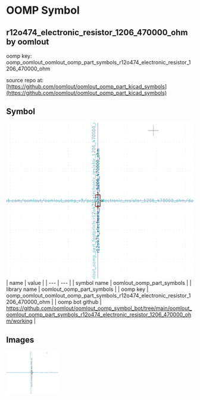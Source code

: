 # OOMP Symbol  
## r12o474_electronic_resistor_1206_470000_ohm  by oomlout  
  
oomp key: oomp_oomlout_oomlout_oomp_part_symbols_r12o474_electronic_resistor_1206_470000_ohm  
  
source repo at: [https://github.com/oomlout/oomlout_oomp_part_kicad_symbols](https://github.com/oomlout/oomlout_oomp_part_kicad_symbols)  
## Symbol  
  
[![working.png](working_600.png)](working.png)  
| name | value | 
| --- | --- | 
| symbol name | oomlout_oomp_part_symbols | 
| library name | oomlout_oomp_part_symbols | 
| oomp key | oomp_oomlout_oomlout_oomp_part_symbols_r12o474_electronic_resistor_1206_470000_ohm | 
| oomp bot github | https://github.com/oomlout/oomlout_oomp_symbol_bot/tree/main/oomlout_oomlout_oomp_part_symbols_r12o474_electronic_resistor_1206_470000_ohm/working | 
## Images  
  
[![working.png](working_140.png)](working.png)  
